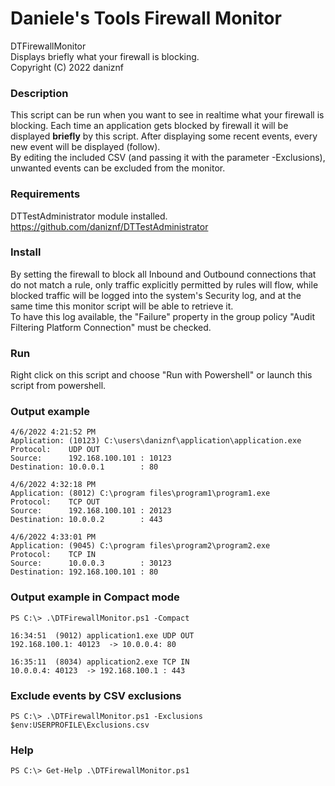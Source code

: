 # Daniele's Tools Firewall Monitor
DTFirewallMonitor<br>
Displays briefly what your firewall is blocking.<br>
Copyright (C) 2022 daniznf

### Description
This script can be run when you want to see in realtime what your firewall is blocking.
Each time an application gets blocked by firewall it will be displayed **briefly** by this script.
After displaying some recent events, every new event will be displayed (follow).<br>
By editing the included CSV (and passing it with the parameter -Exclusions), unwanted events can be excluded from the monitor.

### Requirements
DTTestAdministrator module installed.
https://github.com/daniznf/DTTestAdministrator

### Install
By setting the firewall to block all Inbound and Outbound connections that do not match a rule, only traffic explicitly permitted by rules will flow, while blocked traffic will be logged into the system's Security log,
and at the same time this monitor script will be able to retrieve it. <br/>
To have this log available, the "Failure" property in the group policy "Audit Filtering Platform Connection" must be checked.

### Run
Right click on this script and choose "Run with Powershell" or launch this script from powershell.

### Output example
```
4/6/2022 4:21:52 PM
Application: (10123) C:\users\daniznf\application\application.exe
Protocol:    UDP OUT
Source:      192.168.100.101 : 10123
Destination: 10.0.0.1        : 80

4/6/2022 4:32:18 PM
Application: (8012) C:\program files\program1\program1.exe
Protocol:    TCP OUT
Source:      192.168.100.101 : 20123
Destination: 10.0.0.2        : 443

4/6/2022 4:33:01 PM
Application: (9045) C:\program files\program2\program2.exe
Protocol:    TCP IN
Source:      10.0.0.3        : 30123
Destination: 192.168.100.101 : 80
```

### Output example in Compact mode
```
PS C:\> .\DTFirewallMonitor.ps1 -Compact
```
```
16:34:51  (9012) application1.exe UDP OUT
192.168.100.1: 40123  -> 10.0.0.4: 80

16:35:11  (8034) application2.exe TCP IN
10.0.0.4: 40123  -> 192.168.100.1 : 443
```

### Exclude events by CSV exclusions
```
PS C:\> .\DTFirewallMonitor.ps1 -Exclusions $env:USERPROFILE\Exclusions.csv
```

### Help
```
PS C:\> Get-Help .\DTFirewallMonitor.ps1
```

